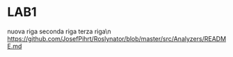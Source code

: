 # LAB1
nuova riga
seconda riga
terza riga\n
https://github.com/JosefPihrt/Roslynator/blob/master/src/Analyzers/README.md

